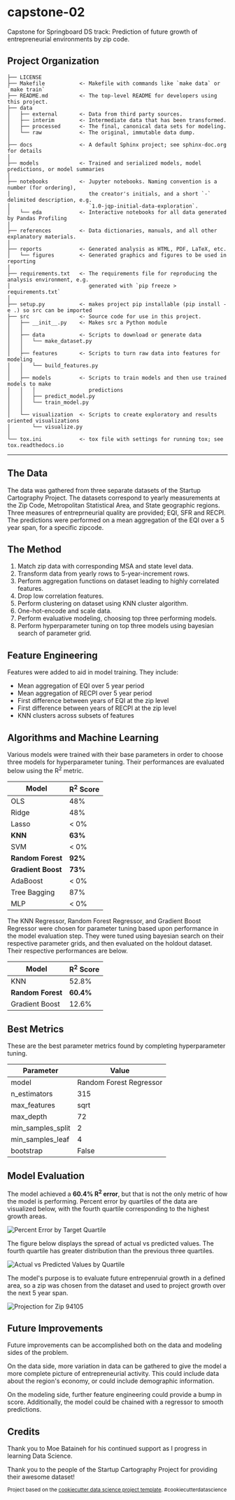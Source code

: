 capstone-02
==============================

Capstone for Springboard DS track: Prediction of future growth of entrepreneurial environments by zip code.

Project Organization
------------

    ├── LICENSE
    ├── Makefile           <- Makefile with commands like `make data` or `make train`
    ├── README.md          <- The top-level README for developers using this project.
    ├── data
    │   ├── external       <- Data from third party sources.
    │   ├── interim        <- Intermediate data that has been transformed.
    │   ├── processed      <- The final, canonical data sets for modeling.
    │   └── raw            <- The original, immutable data dump.
    │
    ├── docs               <- A default Sphinx project; see sphinx-doc.org for details
    │
    ├── models             <- Trained and serialized models, model predictions, or model summaries
    │
    ├── notebooks          <- Jupyter notebooks. Naming convention is a number (for ordering),
    │                         the creator's initials, and a short `-` delimited description, e.g.
    │                         `1.0-jqp-initial-data-exploration`.
    │   └── eda            <- Interactive notebooks for all data generated by Pandas Profiling
    │
    ├── references         <- Data dictionaries, manuals, and all other explanatory materials.
    │
    ├── reports            <- Generated analysis as HTML, PDF, LaTeX, etc.
    │   └── figures        <- Generated graphics and figures to be used in reporting
    │
    ├── requirements.txt   <- The requirements file for reproducing the analysis environment, e.g.
    │                         generated with `pip freeze > requirements.txt`
    │
    ├── setup.py           <- makes project pip installable (pip install -e .) so src can be imported
    ├── src                <- Source code for use in this project.
    │   ├── __init__.py    <- Makes src a Python module
    │   │
    │   ├── data           <- Scripts to download or generate data
    │   │   └── make_dataset.py
    │   │
    │   ├── features       <- Scripts to turn raw data into features for modeling
    │   │   └── build_features.py
    │   │
    │   ├── models         <- Scripts to train models and then use trained models to make
    │   │   │                 predictions
    │   │   ├── predict_model.py
    │   │   └── train_model.py
    │   │
    │   └── visualization  <- Scripts to create exploratory and results oriented visualizations
    │       └── visualize.py
    │
    └── tox.ini            <- tox file with settings for running tox; see tox.readthedocs.io


--------

## The Data
The data was gathered from three separate datasets of the Startup Cartography Project. The datasets correspond to yearly 
measurements at the Zip Code, Metropolitan Statistical Area, and State geographic regions. Three measures of entreprneurial
quality are provided; EQI, SFR and RECPI. The predictions were performed on a mean aggregation of the EQI over a 5 year span, 
for a specific zipcode.

## The Method
1. Match zip data with corresponding MSA and state level data.
1. Transform data from yearly rows to 5-year-increment rows.
1. Perform aggregation functions on dataset leading to highly correlated features.
1. Drop low correlation features.
1. Perform clustering on dataset using KNN cluster algorithm.
1. One-hot-encode and scale data.
1. Perform evaluative modeling, choosing top three performing models.
1. Perform hyperparameter tuning on top three models using bayesian search of parameter grid.


## Feature Engineering

Features were added to aid in model training. They include:

- Mean aggregation of EQI over 5 year period
- Mean aggregation of RECPI over 5 year period
- First difference between years of EQI at the zip level
- First difference between years of RECPI at the zip level
- KNN clusters across subsets of features

Algorithms and Machine Learning
------------

Various models were trained with their base parameters in order to choose
three models for hyperparameter tuning. Their performances are evaluated below
using the R<sup>2</sup> metric.

| Model      | R<sup>2</sup> Score |
| ----------- | ----------- |
| OLS | 48% |
| Ridge   | 48% |
| Lasso   | < 0% |
| <b>KNN</b> | <b>63%</b> |
| SVM   | < 0% |
| <b>Random Forest</b> | <b>92%</b> |
| <b>Gradient Boost</b> | <b>73%</b> |
| AdaBoost | < 0% |
| Tree Bagging | 87% |
| MLP | < 0% |

The KNN Regressor, Random Forest Regressor, and Gradient Boost Regressor were chosen for 
parameter tuning based upon performance in the model evaluation step. They were tuned using
bayesian search on their respective parameter grids, and then evaluated on the holdout dataset.
Their respective performances are below.

| Model      | R<sup>2</sup> Score |
| ----------- | ----------- |
| KNN | 52.8% |
| <b>Random Forest</b> | <b>60.4%</b> |
| Gradient Boost | 12.6% |

Best Metrics
------------

These are the best parameter metrics found by completing hyperparameter tuning.

| Parameter | Value |
| ----------- | ----------- |
| model | Random Forest Regressor |
| n_estimators | 315 |
| max_features | sqrt |
| max_depth | 72 |
| min_samples_split | 2 |
| min_samples_leaf | 4 |
| bootstrap | False |

Model Evaluation
------------

The model achieved a <b>60.4% R<sup>2</sup> error</b>, but that is not the only metric of 
how the model is performing. Percent error by quartiles of the data are visualized below, 
with the fourth quartile corresponding to the highest growth areas.

![Percent Error by Target Quartile](reports/figures/PE_quartiles.png)

The figure below displays the spread of actual vs predicted values. The fourth quartile 
has greater distribution than the previous three quartiles.

![Actual vs Predicted Values by Quartile](reports/figures/actual_vs_predicted.png)

The model's purpose is to evaluate future entrepenruial growth in a defined
area, so a zip was chosen from the dataset and used to project growth over the next
5 year span.

![Projection for Zip 94105](reports/figures/zip94105_projection.png)

Future Improvements
------------

Future improvements can be accomplished both on the data and modeling sides
of the problem. 

On the data side, more variation in data can be gathered to give
the model a more complete picture of entrepreneurial activity. This could include data
about the region's economy, or could include demographic information.

On the modeling side, further feature engineering could provide a bump in score.
Additionally, the model could be chained with a regressor to smooth predictions.

Credits
------------

Thank you to Moe Bataineh for his continued support as I progress in learning Data Science.

Thank you to the people of the Startup Cartography Project for providing their awesome dataset!

<p><small>Project based on the <a target="_blank" href="https://drivendata.github.io/cookiecutter-data-science/">cookiecutter data science project template</a>. #cookiecutterdatascience</small></p>

